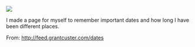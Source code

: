 ![](https://db-feed.s3.amazonaws.com/legacy/Screen_Shot_2017-10-08_at_3_32_31_PM-1507491236753.png)

I made a page for myself to remember important dates and how long I have been different places.

From: http://feed.grantcuster.com/dates